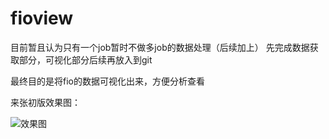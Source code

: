# fioview

目前暂且认为只有一个job暂时不做多job的数据处理（后续加上）
先完成数据获取部分，可视化部分后续再放入到git

最终目的是将fio的数据可视化出来，方便分析查看


来张初版效果图：

![效果图](http://7xweck.com1.z0.glb.clouddn.com/tmp/fioview.png)

